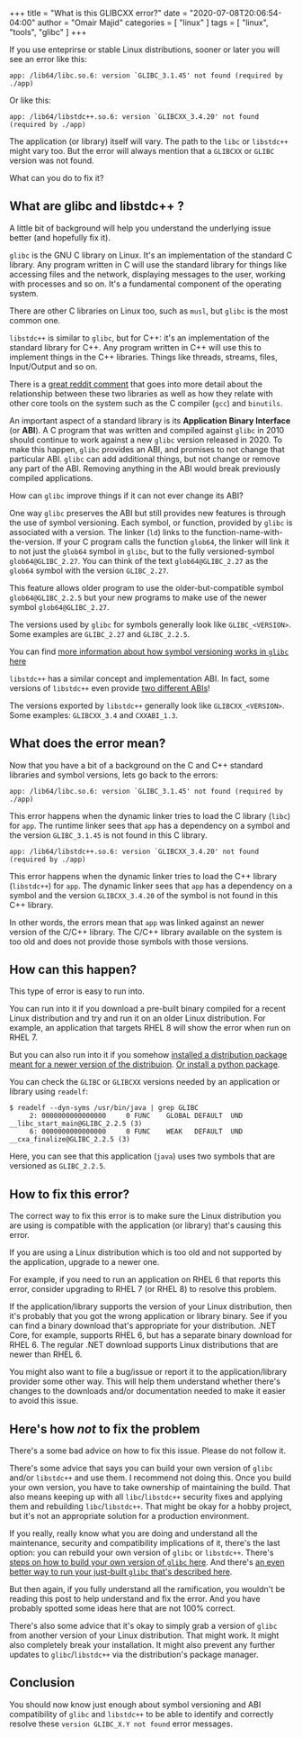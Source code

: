 +++
title = "What is this GLIBCXX error?"
date = "2020-07-08T20:06:54-04:00"
author = "Omair Majid"
categories = [ "linux" ]
tags = [ "linux", "tools", "glibc" ]
+++

If you use enteprirse or stable Linux distributions, sooner or later
you will see an error like this:


```text
app: /lib64/libc.so.6: version `GLIBC_3.1.45' not found (required by ./app)
```

Or like this:

```text
app: /lib64/libstdc++.so.6: version `GLIBCXX_3.4.20' not found (required by ./app)
```

The application (or library) itself will vary. The path to the `libc`
or `libstdc++` might vary too. But the error will always mention that
a `GLIBCXX` or `GLIBC` version was not found.

What can you do to fix it?

## What are glibc and libstdc++ ?

A little bit of background will help you understand the underlying
issue better (and hopefully fix it).

`glibc` is the GNU C library on Linux. It's an implementation of the
standard C library. Any program written in C will use the standard
library for things like accessing files and the network, displaying
messages to the user, working with processes and so on. It's a
fundamental component of the operating system.

There are other C libraries on Linux too, such as `musl`, but `glibc`
is the most common one.

`libstdc++` is similar to `glibc`, but for C++: it's an implementation
of the standard library for C++. Any program written in C++ will use
this to implement things in the C++ libraries. Things like threads,
streams, files, Input/Output and so on.

There is a [great reddit
comment](https://www.reddit.com/r/linuxquestions/comments/1tghjd/what_is_the_relationship_between_gcc_libstdc/ce7rteb/)
that goes into more detail about the relationship between these two
libraries as well as how they relate with other core tools on the
system such as the C compiler (`gcc`) and `binutils`.

An important aspect of a standard library is its **Application Binary
Interface** (or **ABI**). A C program that was written and compiled
against `glibc` in 2010 should continue to work against a new `glibc`
version released in 2020. To make this happen, `glibc` provides an
ABI, and promises to not change that particular ABI. `glibc` can add
additional things, but not change or remove any part of the ABI.
Removing anything in the ABI would break previously compiled
applications.

How can `glibc` improve things if it can not ever change its ABI?

One way `glibc` preserves the ABI but still provides new features is
through the use of symbol versioning. Each symbol, or function,
provided by `glibc` is associated with a version. The linker (`ld`)
links to the function-name-with-the-version. If your C program calls
the function `glob64`, the linker will link it to not just the
`glob64` symbol in `glibc`, but to the fully versioned-symbol
`glob64@GLIBC_2.27`. You can think of the text `glob64@GLIBC_2.27` as
the `glob64` symbol with the version `GLIBC_2.27`.

This feature allows older program to use the older-but-compatible
symbol `glob64@GLIBC_2.2.5` but your new programs to make use of the
newer symbol `glob64@GLIBC_2.27`.

The versions used by `glibc` for symbols generally look like
`GLIBC_<VERSION>`. Some examples are `GLIBC_2.27` and `GLIBC_2.2.5`.

You can find [more information about how symbol versioning works in
`glibc`
here](https://developers.redhat.com/blog/2019/08/01/how-the-gnu-c-library-handles-backward-compatibility/)

`libstdc++` has a similar concept and implementation ABI. In fact,
some versions of `libstdc++` even provide [two different
ABIs](http://allanmcrae.com/2015/06/the-case-of-gcc-5-1-and-the-two-c-abis/)!

The versions exported by `libstdc++` generally look like
`GLIBCXX_<VERSION>`. Some examples: `GLIBCXX_3.4` and `CXXABI_1.3`.

## What does the error mean?

Now that you have a bit of a background on the C and C++ standard
libraries and symbol versions, lets go back to the errors:

```text
app: /lib64/libc.so.6: version `GLIBC_3.1.45' not found (required by ./app)
```

This error happens when the dynamic linker tries to load the C library
(`libc`) for `app`. The runtime linker sees that `app` has a
dependency on a symbol and the version `GLIBC_3.1.45` is not found in
this C library.


```text
app: /lib64/libstdc++.so.6: version `GLIBCXX_3.4.20' not found (required by ./app)
```

This error happens when the dynamic linker tries to load the C++
library (`libstdc++`) for `app`. The dynamic linker sees that `app`
has a dependency on a symbol and the version `GLIBCXX_3.4.20` of the
symbol is not found in this C++ library.

In other words, the errors mean that `app` was linked against an newer
version of the C/C++ library. The C/C++ library available on the
system is too old and does not provide those symbols with those
versions.

## How can this happen?

This type of error is easy to run into.

You can run into it if you download a pre-built binary compiled for a
recent Linux distribution and try and run it on an older Linux
distribution. For example, an application that targets RHEL 8 will
show the error when run on RHEL 7.

But you can also run into it if you somehow [installed a distribution
package meant for a newer version of the
distribuion](https://askubuntu.com/q/1068763). [Or install a python
package](https://stackoverflow.com/q/48591455/3561275).

You can check the `GLIBC` or `GLIBCXX` versions needed by an
application or library using `readelf`:

```shell
$ readelf --dyn-syms /usr/bin/java | grep GLIBC
     2: 0000000000000000     0 FUNC    GLOBAL DEFAULT  UND __libc_start_main@GLIBC_2.2.5 (3)
     6: 0000000000000000     0 FUNC    WEAK   DEFAULT  UND __cxa_finalize@GLIBC_2.2.5 (3)
```

Here, you can see that this application (`java`) uses two symbols that
are versioned as `GLIBC_2.2.5`.

## How to fix this error?

The correct way to fix this error is to make sure the Linux
distribution you are using is compatible with the application (or
library) that's causing this error.

If you are using a Linux distribution which is too old and not
supported by the application, upgrade to a newer one.

For example, if you need to run an application on RHEL 6 that reports
this error, consider upgrading to RHEL 7 (or RHEL 8) to resolve this
problem.

If the application/library supports the version of your Linux
distribution, then it's probably that you got the wrong application or
library binary. See if you can find a binary download that's
appropriate for your distribution. .NET Core, for example, supports
RHEL 6, but has a separate binary download for RHEL 6. The regular
.NET download supports Linux distributions that are newer than RHEL 6.

You might also want to file a bug/issue or report it to the
application/library provider some other way. This will help them
understand whether there's changes to the downloads and/or
documentation needed to make it easier to avoid this issue.

## Here's how *not* to fix the problem

There's a some bad advice on how to fix this issue. Please do not
follow it.

There's some advice that says you can build your own version of
`glibc` and/or `libstdc++` and use them. I recommend not doing this.
Once you build your own version, you have to take ownership of
maintaining the build. That also means keeping up with all
`libc`/`libstdc++` security fixes and applying them and rebuilding
`libc`/`libstdc++`. That might be okay for a hobby project, but it's
not an appropriate solution for a production environment.

If you really, really know what you are doing and understand all the
maintenance, security and compatibility implications of it, there's
the last option: you can rebuild your own version of `glibc` or
`libstdc++`. There's [steps on how to build your own version of
`glibc` here](https://stackoverflow.com/a/50697155/3561275). And
there's [an even better way to run your just-built `glibc` that's
described here](https://askubuntu.com/a/319301).

But then again, if you fully understand all the ramification, you
wouldn't be reading this post to help understand and fix the error.
And you have probably spotted some ideas here that are not 100%
correct.

There's also some advice that it's okay to simply grab a version of
`glibc` from another version of your Linux distribution. That might
work. It might also completely break your installation. It might also
prevent any further updates to `glibc`/`libstdc++` via the
distribution's package manager.

## Conclusion

You should now know just enough about symbol versioning and ABI
compatibility of `glibc` and `libstdc++` to be able to identify and
correctly resolve these `version GLIBC_X.Y not found` error messages.
